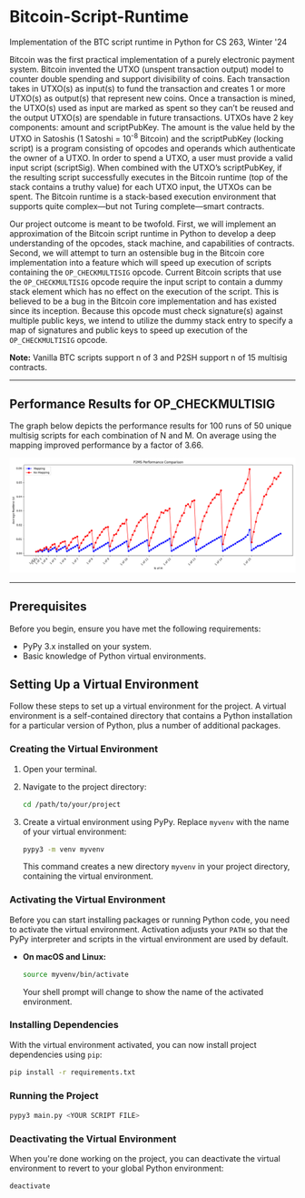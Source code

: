 # Bitcoin-Script-Runtime
Implementation of the BTC script runtime in Python for CS 263, Winter '24

Bitcoin was the first practical implementation of a purely electronic payment system. Bitcoin invented the UTXO (unspent transaction output) model to counter double spending and support divisibility of coins. Each transaction takes in UTXO(s) as input(s) to fund the transaction and creates 1 or more UTXO(s) as output(s) that represent new coins. Once a transaction is mined, the UTXO(s) used as input are marked as spent so they can’t be reused and the output UTXO(s) are spendable in future transactions. UTXOs have 2 key components: amount and scriptPubKey. The amount is the value held by the UTXO in Satoshis (1​​ Satoshi = 10<sup>-8</sup> Bitcoin) and the scriptPubKey (locking script) is a program consisting of opcodes and operands which authenticate the owner of a UTXO. In order to spend a UTXO, a user must provide a valid input script (scriptSig). When combined with the UTXO’s scriptPubKey, if the resulting script successfully executes in the Bitcoin runtime (top of the stack contains a truthy value) for each UTXO input, the UTXOs can be spent. The Bitcoin runtime is a stack-based execution environment that supports quite complex—but not Turing complete—smart contracts.

Our project outcome is meant to be twofold. First, we will implement an approximation of the Bitcoin script runtime in Python to develop a deep understanding of the opcodes, stack machine, and capabilities of contracts. Second, we will attempt to turn an ostensible bug in the Bitcoin core implementation into a feature which will speed up execution of scripts containing the `OP_CHECKMULTISIG` opcode. Current Bitcoin scripts that use the `OP_CHECKMULTISIG` opcode require the input script to contain a dummy stack element which has no effect on the execution of the script. This is believed to be a bug in the Bitcoin core implementation and has existed since its inception. Because this opcode must check signature(s) against multiple public keys, we intend to utilize the dummy stack entry to specify a map of signatures and public keys to speed up execution of the `OP_CHECKMULTISIG` opcode. 

**Note:** Vanilla BTC scripts support n of 3 and P2SH support n of 15 multisig contracts.

---

## Performance Results for OP_CHECKMULTISIG
The graph below depicts the performance results for 100 runs of 50 unique multisig scripts for each combination of N and M. On average using the mapping improved performance by a factor of 3.66.

![plot](./p2ms_performance_comparison.png)

---

## Prerequisites

Before you begin, ensure you have met the following requirements:

- PyPy 3.x installed on your system.
- Basic knowledge of Python virtual environments.

## Setting Up a Virtual Environment

Follow these steps to set up a virtual environment for the project. A virtual environment is a self-contained directory that contains a Python installation for a particular version of Python, plus a number of additional packages.

### Creating the Virtual Environment

1. Open your terminal.
2. Navigate to the project directory:

    ```sh
    cd /path/to/your/project
    ```

3. Create a virtual environment using PyPy. Replace `myvenv` with the name of your virtual environment:

    ```sh
    pypy3 -m venv myvenv
    ```

    This command creates a new directory `myvenv` in your project directory, containing the virtual environment.

### Activating the Virtual Environment

Before you can start installing packages or running Python code, you need to activate the virtual environment. Activation adjusts your `PATH` so that the PyPy interpreter and scripts in the virtual environment are used by default.

- **On macOS and Linux:**

    ```sh
    source myvenv/bin/activate
    ```

    Your shell prompt will change to show the name of the activated environment.

### Installing Dependencies

With the virtual environment activated, you can now install project dependencies using `pip`:

```sh
pip install -r requirements.txt
```

### Running the Project

```sh
pypy3 main.py <YOUR SCRIPT FILE>
```

### Deactivating the Virtual Environment

When you're done working on the project, you can deactivate the virtual environment to revert to your global Python environment:

```sh
deactivate
```
